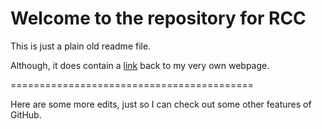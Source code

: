 # Welcome to the repository for RCC

This is just a plain old readme file. 

Although, it does contain a [link](http://radiocontrolledcreative.com) back to my very own webpage.

==========================================

Here are some more edits, just so I can check out some other features of GitHub.
